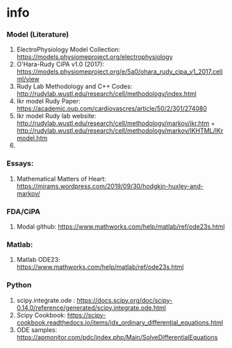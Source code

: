# info

### Model (Literature)
1. ElectroPhysiology Model Collection: https://models.physiomeproject.org/electrophysiology
2. O'Hara-Rudy CiPA v1.0 (2017): https://models.physiomeproject.org/e/5a0/ohara_rudy_cipa_v1_2017.cellml/view
3. Rudy Lab Methodology and C++ Codes: http://rudylab.wustl.edu/research/cell/methodology/index.html
4. Ikr model Rudy Paper: https://academic.oup.com/cardiovascres/article/50/2/301/274080
5. Ikr model Rudy lab website: http://rudylab.wustl.edu/research/cell/methodology/markov/ikr.htm  + http://rudylab.wustl.edu/research/cell/methodology/markov/IKHTML/IKrmodel.htm
6. 


### Essays:
1. Mathematical Matters of Heart: https://mirams.wordpress.com/2019/09/30/hodgkin-huxley-and-markov/


### FDA/CiPA
1. Modal github: https://www.mathworks.com/help/matlab/ref/ode23s.html
### Matlab:
1. Matlab ODE23: https://www.mathworks.com/help/matlab/ref/ode23s.html
### Python
1. scipy.integrate.ode : https://docs.scipy.org/doc/scipy-0.14.0/reference/generated/scipy.integrate.ode.html
2. Scipy Cookbook: https://scipy-cookbook.readthedocs.io/items/idx_ordinary_differential_equations.html
3. ODE samples: https://apmonitor.com/pdc/index.php/Main/SolveDifferentialEquations
